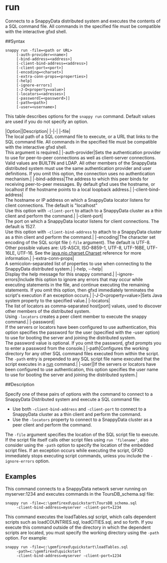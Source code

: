 # run
Connects to a SnappyData distributed system and executes the contents of a SQL command file. All commands in the specified file must be compatible with the interactive gfxd shell.

##Syntax

``` pre
snappy run -file=<path or URL>
     [-auth-provider=<name>]
     [-bind-address=<address>]
     [-client-bind-address=<address>]
     [-client-port=<port>]
     [-encoding=<charset>]
     [-extra-conn-props=<properties>] 
     [-help] 
     [-ignore-errors]
     [-J-D<property=value>]
     [-locators=<adresses>]
     [-password[=<password>]]
     [-path=<path>]
     [-user=<username>]
```

This table describes options for the `snappy run` command. Default values are used if you do not specify an option.

|Option||Description|
|-|-|
|-file|</br>The local path of a SQL command file to execute, or a URL that links to the SQL command file. All commands in the specified file must be compatible with the interactive gfxd shell.</br>This argument is required.|
|-auth-provider|Sets the authentication provider to use for peer-to-peer connections as well as client-server connections. Valid values are BUILTIN and LDAP. All other members of the SnappyData distributed system must use the same authentication provider and user definitions. If you omit this option, the connection uses no authentication mechanism.|
|-bind-address|The address to which this peer binds for receiving peer-to-peer messages. By default gfxd uses the hostname, or localhost if the hostname points to a local loopback address.|
|-client-bind-address|</br>The hostname or IP address on which a SnappyData locator listens for client connections. The default is "localhost" </br>Use this option with `-client-port` to attach to a SnappyData cluster as a thin client and perform the command.|
|-client-port|</br>The port on which a SnappyData locator listens for client connections. The default is 1527.</br>Use this option with `-client-bind-address` to attach to a SnappyData cluster as a thin client and perform the command.|
|-encoding|The character set encoding of the SQL script file (`-file` argument). The default is UTF-8. Other possible values are: US-ASCII, ISO-8859-1, UTF-8, UTF-16BE, UTF-16LE, UTF-16. See the [java.nio.charset.Charset](http://docs.oracle.com/javase/7/docs/api/java/nio/charset/Charset.html) reference for more information.|
|-extra-conn-props|</br>A semicolon-separated list of properties to use when connecting to the SnappyData distributed system.|
|-help, --help|</br>Display the help message for this snappy command.|
|-ignore-errors|Include this option to ignore any errors that may occur while executing statements in the file, and continue executing the remaining statements. If you omit this option, then gfxd immediately terminates the script's execution if an exception occurs.|
|-J-D&lt;property=value&gt;|Sets Java system property to the specified value.|
|-locators|</br>The list of locators as comma-separated host[port] values, used to discover other members of the distributed system.</br>Using `-locators` creates a peer client member to execute the snappy command.|
|-password|</br>If the servers or locators have been configured to use authentication, this option specifies the password for the user (specified with the -user option) to use for booting the server and joining the distributed system.</br>The password value is optional. If you omit the password, gfxd prompts you to enter a password from the console.|
|-path|Configures the working directory for any other SQL command files executed from within the script. The `-path` entry is prepended to any SQL script file name executed that the script executes in a [run](../../reference/interactive_commands/store_command_reference.md) command.|
|-user||If the servers or locators have been configured to use authentication, this option specifies the user name to use for booting the server and joining the distributed system.|

##Description

Specify one of these pairs of options with the command to connect to a SnappyData Distributed system and execute a SQL command file:

-   Use both `-client-bind-address` and `-client-port` to connect to a SnappyData cluster as a thin client and perform the command.
-   Use the `-locators` property to connect to a SnappyData cluster as a peer client and perform the command.

The `-file` argument specifies the location of the SQL script file to execute. If the script file itself calls other script files using `run 'filename'`, also consider using the `-path` option to specify the location of the embedded script files. If an exception occurs while executing the script, GFXD immediately stops executing script commands, unless you include the `-ignore-errors` option.

## Examples

This command connects to a SnappyData network server running on myserver:1234 and executes commands in the <span class="ph filepath">ToursDB_schema.sql</span> file:

``` pre
snappy run -file=c:\gemfirexd\quickstart\ToursDB_schema.sql
     -client-bind-address=myserver -client-port=1234
```

This command executes the <span class="ph filepath">loadTables.sql</span> script, which calls dependent scripts such as <span class="ph filepath">loadCOUNTRIES.sql</span>, <span class="ph filepath">loadCITIES.sql</span>, and so forth. If you execute this command outside of the directory in which the dependent scripts are located, you must specify the working directory using the `-path` option. For example:

``` pre
snappy run -file=c:\gemfirexd\quickstart\loadTables.sql
     -path=c:\gemfirexd\quickstart
     -client-bind-address=myserver -client-port=1234
```
